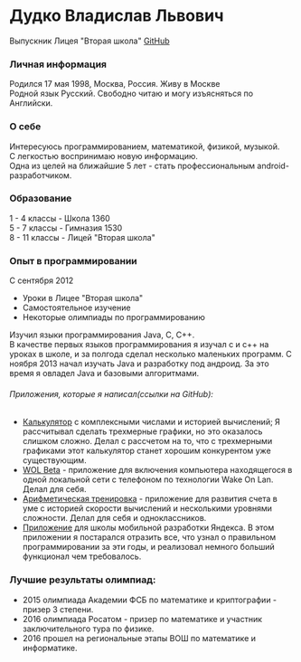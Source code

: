 # Дудко Владислав Львович
Выпускник Лицея "Вторая школа"
[GitHub](https://github.com/VisborN)

### Личная информация
Родился 17 мая 1998, Москва, Россия.
Живу в Москве  
Родной язык Русский.
Свободно читаю и могу изъясняться по Английски.

### О себе
Интересуюсь программированием, математикой, физикой, музыкой.  
С легкостью воспринимаю новую информацию.  
Одна из целей на ближайшие 5 лет - стать профессиональным android-разработчиком.

 
### Образование
1 - 4 классы - Школа 1360  
5 - 7 классы - Гимназия 1530  
8 - 11 классы - Лицей "Вторая школа"  

### Опыт в программировании
С сентября 2012    
* Уроки в Лицее "Вторая школа"  
* Самостоятельное изучение  
* Некоторые олимпиады по программированию   

Изучил языки программирования Java, C, C++.  
В качестве первых языков программирования я изучал с и с++ на уроках в школе, и за полгода сделал
несколько маленьких программ.
 С ноября 2013 начал изучать Java и разработку под андроид.
 За это время я овладел Java и базовыми алгоритмами.
 
###### Приложения, которые я написал(ссылки на GitHub): 
*  [Калькулятор](https://github.com/VisborN/Calculator3D) 
с комплексными числами и историей вычислений; Я рассчитывал сделать трехмерные графики, но это
 оказалось слишком сложно. Делал с рассчетом на то, что с трехмерными графиками этот калькулятор
станет хорошим конкурентом уже существующим.
* [WOL Beta](https://github.com/VisborN/WOLbeta) - 
приложение для включения компьютера находящегося в одной 
локальной сети с телефоном по технологии Wake On Lan. Делал для себя.
* [Арифметическая тренировка](https://github.com/VisborN/ArithmeticalTraining) - 
приложение для развития счета в уме с историей скорости вычислений и 
несколькими уровнями сложности. Делал для себя и одноклассников.
* [Приложение](https://github.com/VisborN/YMDSStars) 
для школы мобильной разработки Яндекса. 
В этом приложении я постарался отразить все, что узнал
о правильном программировании за эти годы, и реализовал немного больший функционал чем требовалось.

### Лучшие результаты олимпиад:
* 2015 олимпиада Академии ФСБ по математике и криптографии - призер 3 степени.
* 2016 олимпиада Росатом - призер по математике и участник заключительного тура по физике.
* 2016 прошел на региональные этапы ВОШ по математике и информатике.




